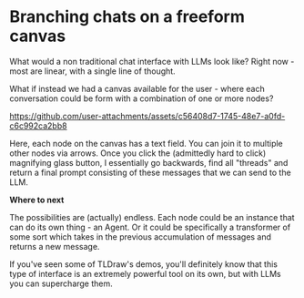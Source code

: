 # Branching chats on a freeform canvas

What would a non traditional chat interface with LLMs look like? Right now - most are linear, with a single line of thought.

What if instead we had a canvas available for the user - where each conversation could be form with a combination of one or more nodes?

https://github.com/user-attachments/assets/c56408d7-1745-48e7-a0fd-c6c992ca2bb8

Here, each node on the canvas has a text field. You can join it to multiple other nodes via arrows. Once you click the (admittedly hard to click) magnifying glass button, I essentially go backwards, find all "threads" and return a final prompt consisting of these messages that we can send to the LLM.

**Where to next**

The possibilities are (actually) endless. Each node could be an instance that can do its own thing - an Agent. Or it could be specifically a transformer of some sort which takes in the previous accumulation of messages and returns a new message.

If you've seen some of TLDraw's demos, you'll definitely know that this type of interface is an extremely powerful tool on its own, but with LLMs you can supercharge them.

